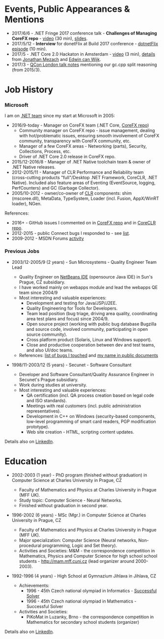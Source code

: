# Events, Public Appearances & Mentions

* 2017/6/6 - .NET Fringe 2017 conference talk - **Challenges of Managing CoreFX repo** - [video](https://www.youtube.com/watch?v=Kcm0ns1pzm0) (30 min), [slides](/talks/2017-06-06_.NET_Fringe/2017-06-06_.NETFringe-Talk_ChallengesOfManagingCoreFxRepo.pptx).
* 2017/5/12 - **Interview** for donetFlix at Build 2017 conference - [dotnetFlix episode](http://dotnetflix.com/player/59) (10 min).
* 2017/5 - .NET Core 2.0 Hackaton in Amsterdam - [video](https://channel9.msdn.com/Blogs/MVP-VisualStudio-Dev/Info-Support-NET-Core-Hackathon/player) (3 min), [details](https://twitter.com/jmezach/status/872516017087553536) from [Jonathan Mezach](https://twitter.com/jmezach) and [Edwin can Wijk](https://twitter.com/evanwijk).
* 2017/3 - [QCon London talk notes](http://www.itwriting.com/blog/9611-qcon-london-2017.html) mentioning our gc.cpp split reasoning (from 2015/3).

# Job History

### Microsoft

I am on [.NET team](http://blogs.msdn.com/b/dotnet/) since my start at Microsoft in 2005:

* 2016/9-today - Manager on CoreFX team (.NET Core, [CoreFX repo](https://github.com/dotnet/corefx))
    * Community manager on CoreFX repo - issue management, dealing with hot/problematic issues, ensuring smooth involvement of CoreFX community, transparency with CoreFX community, etc.
    * Manager of a few CoreFX areas - Networking (parts), Security, Collections, Process, etc.
    * Driver of .NET Core 2.0 release in CoreFX repo.
* 2015/12-2016/8 - Manager of .NET Native toolchain team & owner of .NET Native releases.
* 2012-2015/11 - Manager of CLR Performance and Reliability team (cross-cutting products "full"/Desktop .NET Framework, CoreCLR, .NET Native). Included also feature areas of Eventing (EventSource, logging, PerfCounters) and GC (Garbage Collector).
* 2005/10-2012 - owner/co-owner of [CLR](http://en.wikipedia.org/wiki/Common_Language_Runtime) components: shim (mscoree.dll), MetaData, TypeSystem, Loader (incl. Fusion, AppX/WinRT loader), NGen.

References:
* 2016+ - GitHub issues I commented on in [CoreFX repo](https://github.com/dotnet/corefx/issues?utf8=%E2%9C%93&q=is%3Aissue%20is%3Aopen%20commenter%3Akarelz) and in [CoreCLR repo](https://github.com/dotnet/coreclr/issues?utf8=%E2%9C%93&q=is%3Aissue%20is%3Aopen%20commenter%3Akarelz).
* 2012-2015 - public Connect bugs I responded to - see [list](http://connect.microsoft.com/VisualStudio/SearchResults.aspx?SearchQuery=Karel%2bZikmund).
* 2009-2012 - MSDN Forums [activity](https://social.msdn.microsoft.com/Profile/karel%20zikmund)

### Previous Jobs

* 2003/12-2005/9 (2 years) - Sun Microsystems - Quality Engineer Team Lead
    * Quality Engineer on [NetBeans IDE](http://netbeans.org) (opensource Java IDE) in Sun's Prague, CZ subsidiary.
    * I have worked mainly on webapps module and lead the webapps QE team since 2004/9
    * Most interesting and valuable experiences:
      * Development and testing for Java/JSP/J2EE.
      * Quality Engineering for Tools for Developers.
      * Team lead position (bug triage, driving area quality, coordinating area test plans and focus) since 2004/9.
      * Open source project (working with public bug database Bugzilla and source code, involved community, participating in open source community).
      * Cross platform product (Solaris, Linux and Windows support).
      * Close and productive cooperation between dev and test teams, and also UI/doc teams.
    * References: [list of bugs I touched](http://netbeans.org/bugzilla/buglist.cgi?emailcc1=1;emailreporter1=1;emaillongdesc1=1;emailtype1=substring;emailassigned_to1=1;query_format=advanced;emailqa_contact1=1;bug_status=UNCONFIRMED;bug_status=NEW;bug_status=STARTED;bug_status=REOPENED;bug_status=RESOLVED;bug_status=VERIFIED;bug_status=CLOSED;email1=zikmund) and [my name in public documents](http://netbeans.org/search_result.html?cx=006102455337629464213%3Amt38ytkbuak&cof=FORID%3A11&q=Karel+Zikmund&siteurl=netbeans.org%252Findex.html&ref=netbeans.org%2Findex.html&siteurl=netbeans.org%252Findex.html&ref=netbeans.org%2Findex.html&sa.x=27&sa.y=12)

* 1998/11-2003/12 (5 years) - Secunet - Software Consultant
    * Developer and Software Consultant/Quality Assurance Engineer in Secunet's Prague subsidiary.
    * Work during studies at university. 
    * Most interesting and valuable experiences:
      * QA certification (incl. QA process creation based on legal code and ISO standards).
      * Meetings with real customers (incl. public administration representatives).
      * Development in C++ on Windows (security-based components, low-level programming of smart card readers, PGP modification prototype).
      * Web site creation - HTML, scripting content updates.

Details also on [LinkedIn](https://www.linkedin.com/in/karelzikmund).

# Education

* 2002-2003 (1 year) - PhD program (finished without graduation) in Computer Science at Charles University in Prague, CZ
    * Faculty of Mathematics and Physics at Charles University in Prague (MFF UK).
    * Study topic: Computer Science - Neural Networks.
    * Finished without graduation in second year.

* 1996-2002 (6 years) - MSc (Mgr.) in Computer Science at Charles University in Prague, CZ
    * Faculty of Mathematics and Physics at Charles University in Prague (MFF UK).
    * Major specialization: Computer Science (Neural networks, Non-procedural programming, Logic and Set theory).
    * Activities and Societies: M&M - the correspondence competition in Mathematics, Physics and Computer Science for high school school students - http://mam.mff.cuni.cz (lead organizer around 2000-2003).

* 1992-1996 (4 years) - High School at Gymnazium Jihlava in Jihlava, CZ
    * Achievements:
      * 1996 - 45th Czech national olympiad in Informatics - [Successful Solver](http://mo.mff.cuni.cz/p/45/vysledky-3.html)
      * 1996 - 45th Czech national olympiad in Mathematics - Successful Solver
    * Activities and Societies:
      * PiKoMat in Luzanky, Brno - the correspondence competition in Mathematics for secondary school students (organizer)

Details also on [LinkedIn](https://www.linkedin.com/in/karelzikmund).

